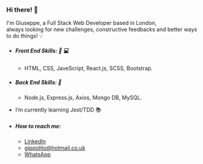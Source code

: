 ### Hi there! 👋

I'm Giuseppe, a Full Stack Web Developer based in London, <br />
 always looking for new challenges, constructive feedbacks and better ways to do things! :bulb:

 * ##### Front End Skills: :iphone: :computer:
    *  HTML, CSS, JaveScript, React.js, SCSS, Bootstrap.
              
              
 * ##### Back End Skills: :exploding_head:
    *  Node.js, Express.js, Axios, Mongo DB, MySQL.
    

* I’m currently learning Jest/TDD :books:

* ##### How to reach me:
    *  [LinkedIn](www.linkedin.com/in/giuseppe-ippolito-g23i)  
    *  [gippolito@hotmail.co.uk](gippolito@hotmail.co.uk)
    *  [WhatsApp](https://wa.me/+447795961318)
  


<!--
**2gi3/2gi3** is a ✨ _special_ ✨ repository because its `README.md` (this file) appears on your GitHub profile.

Here are some ideas to get you started:

- 🔭 I’m currently working on ...
- 🌱 I’m currently learning ...
- 👯 I’m looking to collaborate on ...
- 🤔 I’m looking for help with ...
- 💬 Ask me about ...
- 📫 How to reach me: ...
- 😄 Pronouns: ...
- ⚡ Fun fact: ...
-->
